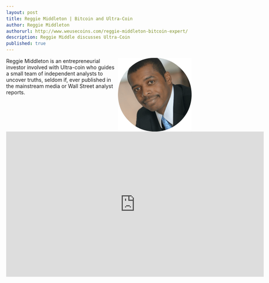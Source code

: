```yaml
---
layout: post
title: Reggie Middleton | Bitcoin and Ultra-Coin
author: Reggie Middleton
authorurl: http://www.weusecoins.com/reggie-middleton-bitcoin-expert/
description: Reggie Middle discusses Ultra-Coin
published: true
---
```


<img src="/images/reggie-middleton.png" alt="Reggie Middleton" align="right">Reggie Middleton is an entrepreneurial investor involved with Ultra-coin who guides a small team of independent analysts to uncover truths, seldom if, ever published in the mainstream media or Wall Street analyst reports.
<p>

<p>
<iframe width="700" height="394" src="https://www.youtube.com/embed/AkaESsPOFYU" frameborder="0" allowfullscreen></iframe>
<p>

<p>
